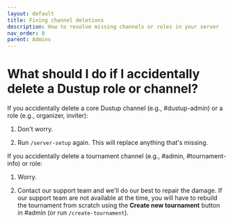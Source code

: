 ```yaml
---
layout: default
title: Fixing channel deletions
description: How to resolve missing channels or roles in your server
nav_order: 8
parent: Admins
---
```


# What should I do if I accidentally delete a Dustup role or channel?

If you accidentally delete a core Dustup channel (e.g., #dustup-admin) or a role (e.g., organizer, inviter):

1.  Don't worry.

2.  Run `/server-setup` again. This will replace anything that's missing.

If you accidentally delete a tournament channel (e.g., #admin, #tournament-info) or role:

1.  Worry.

2.  Contact our support team and we'll do our best to repair the damage. If our support team are not available at the time, you will have to rebuild the tournament from scratch using the **Create new tournament** button in #admin (or run `/create-tournament`).
